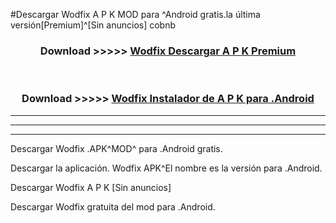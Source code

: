 #Descargar Wodfix  A P K MOD para ^Android gratis.la última versión[Premium]^[Sin anuncios] cobnb



<div align="center">
<h3>Download >>>>> <a href="https://es-web.web.app/?es= ${title}">Wodfix  Descargar A P K Premium</a></h3><br>

<h3>Download >>>>> <a href="https://es-web.web.app/?es= ${title}">Wodfix  Instalador de A P K para .Android</a></h3>
</div>


----------------------------------------------------------

----------------------------------------------------------

----------------------------------------------------------

Descargar Wodfix  .APK^MOD^ para .Android gratis.

Descargar la aplicación. Wodfix  APK^El nombre es la versión para .Android.

Descargar Wodfix  A P K [Sin anuncios]

Descargar Wodfix  gratuita del mod para .Android.
